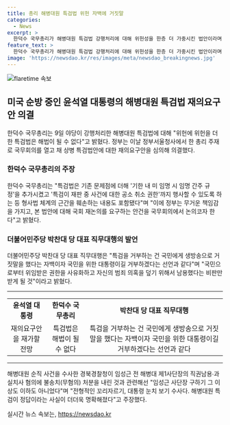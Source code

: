 ```yaml
---
title: 총리 해병대원 특검법 위헌 자백에 거짓말
categories:
  - News
excerpt: >
  한덕수 국무총리가 해병대원 특검법 강행처리에 대해 위헌성을 한층 더 가중시킨 법안이라며 거부의사를 표명했다. 윤석열 대통령은 전자결재를 통해 재의요구안을 거부할 전망이며, 정부는 국무회의를 열어 의결했다. 한 총리는 야당의 특검법 강행처리를 비판하고, 공소 취소 권한 등을 행사할 수 있도록 하는 내용을 지적했다. 이에 대한 국회 재논의를 요구했으며, 시민 간 대화와 합의를 통한 정부의 재의요구권 행사를 강조했다. 한편, 민주당은 거부권 행사를 비판하고, 특검법의 수용을 촉구했다.
feature_text: >
  한덕수 국무총리가 해병대원 특검법 강행처리에 대해 위헌성을 한층 더 가중시킨 법안이라며 거부의사를 표명했다. 윤석열 대통령은 전자결재를 통해 재의요구안을 거부할 전망이며, 정부는 국무회의를 열어 의결했다. 한 총리는 야당의 특검법 강행처리를 비판하고, 공소 취소 권한 등을 행사할 수 있도록 하는 내용을 지적했다. 이에 대한 국회 재논의를 요구했으며, 시민 간 대화와 합의를 통한 정부의 재의요구권 행사를 강조했다. 한편, 민주당은 거부권 행사를 비판하고, 특검법의 수용을 촉구했다.
image: 'https://newsdao.kr/res/images/meta/newsdao_breakingnews.jpg'
---
```


<p><img src="https://newsdao.kr/res/images/meta/newsdao_breakingnews.jpg" alt="flaretime 속보" /></p>

<h2 data-ke-size="size26">미국 순방 중인 윤석열 대통령의 해병대원 특검법 재의요구안 의결</h2>

<p data-ke-size="size16">한덕수 국무총리는 9일 야당이 강행처리한 해병대원 특검법에 대해 "위헌에 위헌을 더한 특검법은 해법이 될 수 없다"고 밝혔다. 정부는 이날 정부서울청사에서 한 총리 주재로 국무회의를 열고 채 상병 특검법안에 대한 재의요구안을 심의해 의결했다.</p>

<h3 data-ke-size="size24">한덕수 국무총리의 주장</h3>

<p data-ke-size="size16">한덕수 국무총리는 "특검법은 기존 문제점에 더해 '기한 내 미 임명 시 임명 간주 규정'을 추가시켰고 '특검이 재판 중 사건에 대한 공소 취소 권한'까지 행사할 수 있도록 하는 등 형사법 체계의 근간을 훼손하는 내용도 포함됐다"며 "이에 정부는 무거운 책임감을 가지고, 본 법안에 대해 국회 재논의를 요구하는 안건을 국무회의에서 논의코자 한다"고 밝혔다.</p>

<h3 data-ke-size="size24">더불어민주당 박찬대 당 대표 직무대행의 발언</h3>

<p data-ke-size="size16">더불어민주당 박찬대 당 대표 직무대행은 "특검을 거부하는 건 국민에게 생방송으로 거짓말을 했다는 자백이자 국민을 위한 대통령이길 거부하겠다는 선언과 같다"며 "국민으로부터 위임받은 권한을 사유화하고 자신의 범죄 의혹을 덮기 위해서 남용했다는 비판만 받게 될 것"이라고 밝혔다.</p>

<hr>

<table>
  <tr>
    <td style="text-align: center; height: 17px;"><b>윤석열 대통령</b></td>
    <td style="text-align: center; height: 17px;"><b>한덕수 국무총리</b></td>
    <td style="text-align: center; height: 17px;"><b>박찬대 당 대표 직무대행</b></td>
  </tr>
  <tr>
    <td style="text-align: center; height: 17px;">재의요구안을 재가할 전망</td>
    <td style="text-align: center; height: 17px;">특검법은 해법이 될 수 없다</td>
    <td style="text-align: center; height: 17px;">특검을 거부하는 건 국민에게 생방송으로 거짓말을 했다는 자백이자 국민을 위한 대통령이길 거부하겠다는 선언과 같다</td>
  </tr>
</table>

<hr>

<p data-ke-size="size16">해병대원 순직 사건을 수사한 경북경찰청이 임성근 전 해병대 제1사단장의 직권남용∙과실치사 혐의에 불송치(무혐의) 처분을 내린 것과 관련해선 "임성근 사단장 구하기 그 이상도 이하도 아니었다"며 "전형적인 꼬리자르기, 대통령 눈치 보기 수사다. 해병대원 특검이 정답이라는 사실이 더더욱 명확해졌다"고 주장했다.</p>
실시간 뉴스 속보는, <a href="https://newsdao.kr" rel="dofollow">https://newsdao.kr</a>


